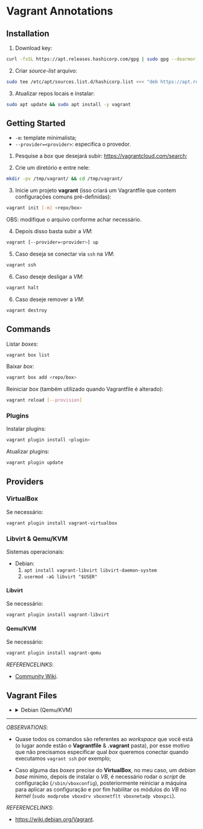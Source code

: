 # Vagrant Annotations

## Installation

1. Download key:
```sh
curl -fsSL https://apt.releases.hashicorp.com/gpg | sudo gpg --dearmor -o /etc/apt/trusted.gpg.d/hashicorp-archive-keyring.gpg
```

2. Criar _source-list_ arquivo:
```sh
sudo tee /etc/apt/sources.list.d/hashicorp.list <<< "deb https://apt.releases.hashicorp.com `lsb_release -cs` main"
```

3. Atualizar repos locais e instalar:
```sh
sudo apt update && sudo apt install -y vagrant
```

## Getting Started

- `-m`: template mínimalista;
- `--provider=<provider>`: especifica o provedor.

1.  Pesquise a _box_ que desejará subir: <https://vagrantcloud.com/search>;

2. Crie um diretório e entre nele:
```sh
mkdir -pv /tmp/vagrant/ && cd /tmp/vagrant/
```

3. Inicie um projeto **vagrant** (isso criará um Vagrantfile que contem configurações comuns pré-definidas):
```sh
vagrant init [-m] <repo/box>
```

OBS: modifique o arquivo conforme achar necessário.

4. Depois disso basta subir a _VM_:
```sh
vagrant [--provider=<provider>] up
```

5. Caso deseja se conectar via `ssh` na _VM_:
```sh
vagrant ssh
```

6. Caso deseje desligar a _VM_:
```sh
vagrant halt
```

6. Caso deseje remover a _VM_:
```sh
vagrant destroy
```

## Commands

Listar _boxes_:
```sh
vagrant box list
```

Baixar _box_:
```sh
vagrant box add <repo/box>
```

Reiniciar _box_ (também utilizado quando Vagrantfile é alterado):
```sh
vagrant reload [--provision]
```

### Plugins

Instalar plugins:
```sh
vagrant plugin install <plugin>
```

Atualizar plugins:
```sh
vagrant plugin update
```

## Providers

### VirtualBox

Se necessário:
```sh
vagrant plugin install vagrant-virtualbox
```

### Libvirt & Qemu/KVM

Sistemas operacionais:

- Debian:
    1. `apt install vagrant-libvirt libvirt-daemon-system`
    1. `usermod -aG libvirt "$USER"`

#### Libvirt

Se necessário:
```sh
vagrant plugin install vagrant-libvirt
```

#### Qemu/KVM

Se necessário:
```sh
vagrant plugin install vagrant-qemu
```

_REFERENCELINKS_:
- [Community Wiki](https://github.com/ppggff/vagrant-qemu).

## Vagrant Files

- <details>
	<summary>Debian (Qemu/KVM)</summary>

	```ruby
	Vagrant.configure("2") do |config|
	  config.vm.box = "debian/buster64"
	  config.vm.synced_folder ".", "/vagrant", disabled: true
	  #config.vm.network "forwarded_port", guest: 80, host: 80
	  config.vm.provider "qemu" do |qe|
	    qe.qemu_dir = "/usr/bin/"
	    qe.arch="x86_64"
	    qe.memory = "512"
	    qe.smp = "1"

	    # need for x86_64
	    qe.machine = "q35"
	    qe.cpu = "max"
	    qe.net_device = "virtio-net-pci"

	    # it seems this box need a VGA device (the debug serial port doesn't work... I don't know why)
	    qe.extra_qemu_args = %w(-vga std)

	    #config.vm.provision "shell", inline: <<-SHELL
	    #  apt update && apt upgrade -y && apt install -y nginx
	    #SHELL
	  end
	end
	```
</details>

---

_OBSERVATIONS_:

- Quase todos os comandos são referentes ao _workspace_ que você está (o lugar aonde estão o **Vagrantfile** & **.vagrant** pasta), por esse motivo que não precisamos especificar qual _box_ queremos conectar quando executamos `vagrant ssh` por exemplo;

- Caso alguma das _boxes_ precise do **VirtualBox**, no meu caso, um _debian base_ minimo, depois de instalar o _VB_, é necessário rodar o _script_ de configuração (`/sbin/vboxconfig`), posteriormente reiniciar a máquina para aplicar as configuração e por fim habilitar os módulos do _VB_ no _kernel_ (`sudo modprobe vboxdrv vboxnetflt vboxnetadp vboxpci`).

_REFERENCELINKS_:
- <https://wiki.debian.org/Vagrant>.
